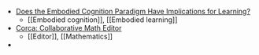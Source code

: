 - [Does the Embodied Cognition Paradigm Have Implications for Learning?](https://spm-online.com/jrep/index.php/journal/article/download/29/23)
	- [[Embodied cognition]], [[Embodied learning]]
- [Corca: Collaborative Math Editor](https://corca.io/)
	- [[Editor]], [[Mathematics]]
-